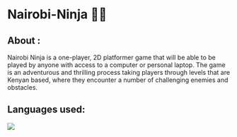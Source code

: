# Nairobi-Ninja 🥷🏾

## About :
Nairobi Ninja is a one-player, 2D platformer game that will be able to be played by anyone with access to a computer or personal laptop.
The game is an adventurous and thrilling process taking players through levels that are Kenyan based, where they encounter a number of challenging enemies and obstacles.

## Languages used:
<code><img src="https://img.icons8.com/color/48/000000/javascript--v1.png"/></code>
#

